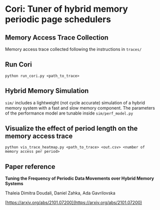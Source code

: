 # Cori: Tuner of hybrid memory periodic page schedulers

## Memory Access Trace Collection
Memory access trace collected following the instructions in `traces/`

## Run Cori
```
python run_cori.py <path_to_trace>
```

## Hybrid Memory Simulation
`sim/` includes a lightweight (not cycle accurate) simulation of a hybrid memory system with a fast and slow memory component. 
The parameters of the performance model are tunable inside `sim/perf_model.py`
 
## Visualize the effect of period length on the memory access trace
```
python vis_trace_heatmap.py <path_to_trace> <out.csv> <number of memory access per period> 
```
## Paper reference
<b>Tuning the Frequency of Periodic Data Movements over Hybrid Memory Systems</b>

Thaleia Dimitra Doudali, Daniel Zahka, Ada Gavrilovska

[https://arxiv.org/abs/2101.07200](https://arxiv.org/abs/2101.07200)

